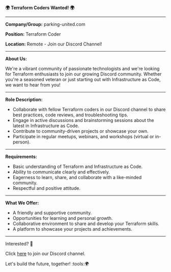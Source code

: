 **:earth_africa: Terraform Coders Wanted! :earth_africa:**

---

**Company/Group:** parking-united.com

**Position:** Terraform Coder

**Location:** Remote - Join our Discord Channel!

---

**About Us:**

We're a vibrant community of passionate technologists and we're looking for Terraform enthusiasts to join our growing Discord community. Whether you're a seasoned veteran or just starting out with Infrastructure as Code, we want to hear from you!

---

**Role Description:**

- Collaborate with fellow Terraform coders in our Discord channel to share best practices, code reviews, and troubleshooting tips.
- Engage in active discussions and brainstorming sessions about the latest in Infrastructure as Code.
- Contribute to community-driven projects or showcase your own.
- Participate in regular meetups, webinars, and workshops (virtual or in-person).

---

**Requirements:**

- Basic understanding of Terraform and Infrastructure as Code.
- Ability to communicate clearly and effectively.
- Eagerness to learn, share, and collaborate with a like-minded community.
- Respectful and positive attitude.

---

**What We Offer:**

- A friendly and supportive community.
- Opportunities for learning and personal growth.
- Collaborative environment to share and develop your Terraform skills.
- A platform to showcase your projects and achievements.

---

Interested? :rocket:

Click [here](https://discord.gg/2DmfdBdMwg) to join our Discord channel.

Let's build the future, together! :tools::earth_africa:
